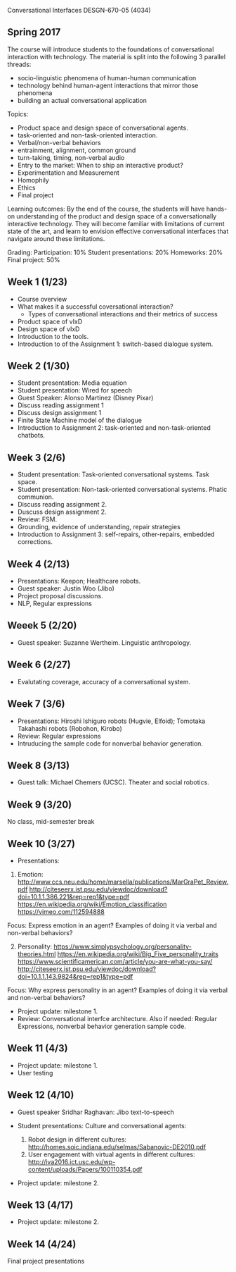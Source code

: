 Conversational Interfaces DESGN-670-05 (4034)
## Spring 2017


The course will introduce students to the foundations of conversational interaction with technology. The material is split into the following 3 parallel threads:
- socio-linguistic phenomena of human-human communication
- technology behind human-agent interactions that mirror those phenomena
- building an actual conversational application

Topics:
- Product space and design space of conversational agents.
- task-oriented and non-task-oriented interaction.
- Verbal/non-verbal behaviors
- entrainment, alignment, common ground
- turn-taking, timing, non-verbal audio
- Entry to the market: When to ship an interactive product?
- Experimentation and Measurement
- Homophily
- Ethics
- Final project

Learning outcomes:
By the end of the course, the students will have hands-on understanding of the product and design space of a conversationally interactive technology. They will become familiar with limitations of current state of the art, and learn to envision effective conversational interfaces that navigate around these limitations.

Grading:
Participation: 10%
Student presentations: 20% 
Homeworks: 20% 
Final project: 50%

## Week 1 (1/23)
- Course overview
- What makes it a successful coversational interaction?
  * Types of conversational interactions and their metrics of success
- Product space of vIxD
- Design space of vIxD
- Introduction to the tools.
- Introduction to of the Assignment 1: switch-based dialogue system.

## Week 2 (1/30)
- Student presentation: Media equation
- Student presentation: Wired for speech
- Guest Speaker: Alonso Martinez (Disney Pixar)
- Discuss reading assignment 1
- Discuss design assignment 1
- Finite State Machine model of the dialogue
- Introduction to Assignment 2: task-oriented and non-task-oriented chatbots.

## Week 3 (2/6) 
- Student presentation: Task-oriented conversational systems. Task space.
- Student presentation: Non-task-oriented conversational systems. Phatic communion.
- Discuss reading assignment 2.
- Duscuss design assignment 2.
- Review: FSM.
- Grounding, evidence of understanding, repair strategies
- Introduction to Assignment 3: self-repairs, other-repairs, embedded corrections.

## Week 4 (2/13) 
- Presentations: Keepon; Healthcare robots.
- Guest speaker: Justin Woo (Jibo)
- Project proposal discussions.
- NLP, Regular expressions

## Weeek 5 (2/20)
- Guest speaker: Suzanne Wertheim. Linguistic anthropology.

## Week 6 (2/27)
- Evalutating coverage, accuracy of a conversational system.

## Week 7 (3/6)
- Presentations: Hiroshi Ishiguro robots (Hugvie, Elfoid); Tomotaka Takahashi robots (Robohon, Kirobo)
- Review: Regular expressions
- Intruducing the sample code for nonverbal behavior generation.

## Week 8 (3/13)
- Guest talk: Michael Chemers (UCSC). Theater and social robotics.

## Week 9 (3/20)
No class, mid-semester break

## Week 10 (3/27)
- Presentations: 
1. Emotion:
http://www.ccs.neu.edu/home/marsella/publications/MarGraPet_Review.pdf
http://citeseerx.ist.psu.edu/viewdoc/download?doi=10.1.1.386.221&rep=rep1&type=pdf
https://en.wikipedia.org/wiki/Emotion_classification
https://vimeo.com/112594888

Focus: Express emotion in an agent? Examples of doing it via verbal and non-verbal behaviors?

2. Personality:
https://www.simplypsychology.org/personality-theories.html
https://en.wikipedia.org/wiki/Big_Five_personality_traits
https://www.scientificamerican.com/article/you-are-what-you-say/
http://citeseerx.ist.psu.edu/viewdoc/download?doi=10.1.1.143.9824&rep=rep1&type=pdf

Focus: Why express personality in an agent? Examples of doing it via verbal and non-verbal behaviors?

- Project update: milestone 1.
- Review: Conversational interfce architecture. Also if needed: Regular Expressions, nonverbal behavior generation sample code.


## Week 11 (4/3)
- Project update: milestone 1.
- User testing


## Week 12 (4/10)
- Guest speaker Sridhar Raghavan: Jibo text-to-speech
- Student presentations: Culture and conversational agents:
  1. Robot design in different cultures: http://homes.soic.indiana.edu/selmas/Sabanovic-DE2010.pdf
  2. User engagement with virtual agents in different cultures: http://iva2016.ict.usc.edu/wp-content/uploads/Papers/100110354.pdf

- Project update: milestone 2.

## Week 13 (4/17)
- Project update: milestone 2.

## Week 14 (4/24) 
Final project presentations




